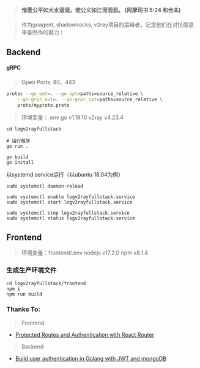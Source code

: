 > #### 惟愿公平如大水滚滚，使公义如江河滔滔。 (阿摩司书 5:24 和合本)

> 作为goagent, shadowsocks, v2ray项目的后继者，记念他们在对抗信息审查所作的努力！

## Backend

#### gRPC

> Open Ports: 80、443

```bash
protoc --go_out=. --go_opt=paths=source_relative \
    --go-grpc_out=. --go-grpc_opt=paths=source_relative \
    proto/myproto.proto
```

> 环境变量：.env
> go v1.18.10
> v2ray v4.23.4

```
cd logv2rayfullstack

# 运行程序
go run . 

go build
go install
```

以systemd service运行（以ubuntu 18.04为例）
```
sudo systemctl daemon-reload

sudo systemctl enable logv2rayfullstack.service
sudo systemctl start logv2rayfullstack.service

sudo systemctl stop logv2rayfullstack.service
sudo systemctl status logv2rayfullstack.service
```

## Frontend

> 环境变量：frontend/.env
> nodejs v17.2.0
> npm v8.1.4

### 生成生产环境文件
```
cd logv2rayfullstack/frontend
npm i
npm run build
```

### Thanks To:

> Frontend

- [Protected Routes and Authentication with React Router](https://ui.dev/react-router-protected-routes-authentication/)

> Backend

- [Build user authentication in Golang with JWT and mongoDB](https://dev.to/joojodontoh/build-user-authentication-in-golang-with-jwt-and-mongodb-2igd)